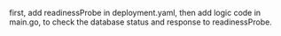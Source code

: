 first, add readinessProbe in deployment.yaml,
then add logic code in main.go, to check the database status and response to readinessProbe.